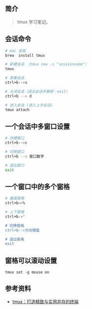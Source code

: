 ## 简介

> tmux 学习笔记。

## 会话命令

```sh
# mac 安装
brew  install tmux

# 新建会话 （tmux new -s "sessionname"）
tmux

# 查看会话
ctrl+b-->s

# 关闭会话（退出会话并删除：exit）
ctrl+b --> d

# 进入会话 (进入上次会话) 
tmux attach
```

## 一个会话中多窗口设置

```sh
# 创建窗口
ctrl+b-->c

# 切换窗口
ctrl+b --> 窗口数字 

# 退出窗口
exit
```

## 一个窗口中的多个窗格

```sh
# 垂直窗格
ctrl+b—>%

# 上下窗格
ctrl+b->"

# 切换窗格
ctrl+b-->方向键盘

# 退出窗格
exit
```

## 窗格可以滚动设置

```text
tmux set -g mouse on
```

## 参考资料

- [tmux：打造精致与实用并存的终端](https://segmentfault.com/a/1190000008188987)
